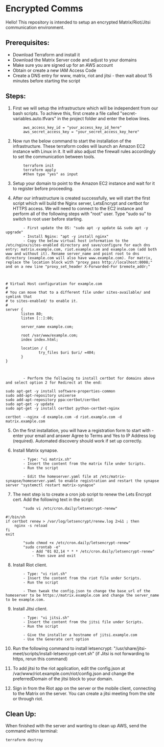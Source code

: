 # Encrypted Comms
Hello! This repository is intended to setup an encrypted Matrix/Riot/Jitsi communication environment.

## Prerequisites:
* Download Terraform and install it
* Download the Matrix Server code and adjust to your domains
* Make sure you are signed up for an AWS account
* Obtain or create a new IAM Access Code
* Create a DNS entry for www, matrix, riot and jitsi - then wait about 15 minutes before starting the script

## Steps:
1) First we will setup the infrastructure which will be independent from our bash scripts. To achieve this, first create a file called "secret-variables.auto.tfvars" in the project folder and enter the below lines.
```
        aws_access_key_id = "your_access_key_id_here"
        aws_secret_access_key = "your_secret_access_key_here"
```

2) Now run the below command to start the installation of the infrastructure. These terraform codes will launch an Amazon EC2 instance with Linux in it. It will also adjust the firewall rules accordingly to set the communication between tools.
```
        terraform init
        terraform apply 
        #then type "yes" as input
```
3) Setup your domain to point to the Amazon EC2 instance and wait for it to register before proceeding.

4) After our infrastructure is created successfully, we will start the first script which will build the Nginx server, LetsEncrypt and certbot for HTTPS access. We will need to connect to the EC2 instance and perform all of the following steps with "root" user. Type "sudo su" to switch to root user before starting.
```
        - First update the OS: "sudo apt -y update && sudo apt -y upgrade"
        - Install Nginx: "apt -y install nginx"
        - Copy the below virtual host information to the /etc/nginx/sites-enabled directory and save/configure for each dns entry: matrix.example.com, riot.example.com and example.com (add both www and without it). Rename server_name and point root to dns directory (example.com will also have www.example.com). For matrix, replace the location block with "proxy_pass http://localhost:8008;" and on a new line "proxy_set_header X-Forwarded-For $remote_addr;"
        
        
        
# Virtual Host configuration for example.com
#
# You can move that to a different file under sites-available/ and symlink that
# to sites-enabled/ to enable it.
#
server {
       listen 80;
       listen [::]:80;

       server_name example.com;

       root /var/www/example.com;
       index index.html;

       location / {
               try_files $uri $uri/ =404;
       }
}        
 
              
        
        - Perform the following to install certbot for domains above and select option 2 for Redirect at the end: 

sudo apt-get -y install software-properties-common
sudo add-apt-repository universe
sudo add-apt-repository ppa:certbot/certbot
sudo apt-get -y update
sudo apt-get -y install certbot python-certbot-nginx

certbot --nginx -d example.com -d riot.example.com -d matrix.example.com
```

5) On the first installation, you will have a registration form to start with - enter your email and answer Agree to Terms and Yes to IP Address log (required). Automated discovery should work if set up correctly.

6) Install Matrix synapse.
```
        - Type: "vi matrix.sh"
        - Insert the content from the matrix file under Scripts.
        - Run the script
        
        - Edit the homeserver.yaml file at /etc/matrix-synapse/homeserver.yaml to enable registration and restart the synapse server "systemctl restart matrix-synapse"
``` 

7) The next step is to create a cron job script to renew the Lets Encrypt cert. Add the following text in the script:
```
        "sudo vi /etc/cron.daily/letsencrypt-renew"

#!/bin/sh
if certbot renew > /var/log/letsencrypt/renew.log 2>&1 ; then
    nginx -s reload
fi
exit
        
        "sudo chmod +x /etc/cron.daily/letsencrypt-renew"
        "sudo crontab -e"
            - Add "01 02,14 * * * /etc/cron.daily/letsencrypt-renew"
            - Then save and exit
```

8) Install Riot client.
```
        - Type: "vi riot.sh"
        - Insert the content from the riot file under Scripts.
        - Run the script
        
        - Then tweak the config.json to change the base_url of the homeserver to be https://matrix.example.com and change the server_name to be example.com.
```

9) Install Jitsi client.
```
        - Type: "vi jitsi.sh"
        - Insert the content from the jitsi file under Scripts.
        - Run the script
        
        - Give the installer a hostname of jitsi.example.com
        - Use the Generate cert option
```

10) Run the following command to install letsencrypt: "/usr/share/jitsi-meet/scripts/install-letsencrypt-cert.sh" (if Jitsi is not forwarding to https, rerun this command)

11) To add jitsi to the riot application, edit the config.json at /var/www/riot.example.com/riot/config.json and change the preferredDomain of the jitsi block to your domain.

12) Sign in from the Riot app on the server or the mobile client, connecting to the Matrix on the server. You can create a jitsi meeting from the site or through riot.

## Clean Up:
When finished with the server and wanting to clean up AWS, send the command within terminal: 
```
terraform destroy
```